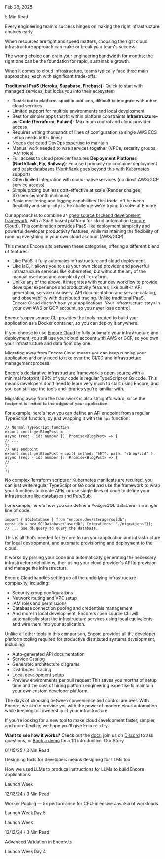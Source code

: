 Feb 28, 2025

5 Min Read

Every engineering team's success hinges on making the right infrastructure choices early.

When resources are tight and speed matters, choosing the right cloud infrastructure approach can make or break your team's success.

The wrong choice can drain your engineering bandwidth for months; the right one can be the foundation for rapid, sustainable growth.

When it comes to cloud infrastructure, teams typically face three main approaches, each with significant trade-offs:

**Traditional PaaS (Heroku, Supabase, Firebase)**- Quick to start with managed services, but locks you into their ecosystem
- Restricted to platform-specific add-ons, difficult to integrate with other cloud services
- Limited support for multiple environments and local development
- Best for simpler apps that fit within platform constraints
**Infrastructure-as-Code (Terraform, Pulumi)**- Maximum control and cloud provider access
- Requires writing thousands of lines of configuration (a single AWS ECS setup needs 500+ lines)
- Needs dedicated DevOps expertise to maintain
- Manual work needed to wire services together (VPCs, security groups, IAM roles)
- Full access to cloud provider features
**Deployment Platforms (Northflank, Fly, Railway)**- Focused primarily on container deployment and basic databases (Northflank goes beyond this with Kubernetes support)
- Often limited integration with cloud-native services (no direct AWS/GCP service access)
- Simple pricing but less cost-effective at scale (Render charges $7/service/month minimum)
- Basic monitoring and logging capabilities
This trade-off between flexibility and simplicity is the challenge we're trying to solve at Encore.

Our approach is to combine an [open source backend development framework](https://github.com/encoredev/encore), with a SaaS based platform for cloud automation ([Encore Cloud](https://encore.cloud)).
This combination provides PaaS-like deployment simplicity and powerful developer productivity features, while maintaining the flexibility of running everything in your own cloud account (AWS/GCP).

This means Encore sits between these categories, offering a different blend of features:

- Like PaaS, it fully automates infrastructure and cloud deployment.
- Like IaC, it allows you to use your own cloud provider and powerful infrastructure services like Kubernetes, but without the any of the manual overhead and complexity of Terraform.
- Unlike any of the above, it integrates with your dev workflow to provide developer experience and productivity features, like built-in API generation, service discovery, API documentation and service catalog, and observability with distributed tracing.
Unlike traditional PaaS, Encore Cloud doesn't host your applications. Your infrastructure stays in your own AWS or GCP account, so you never lose control.

Encore's open source CLI provides the tools needed to build your application as a Docker container, so you can deploy it anywhere.

If you choose to use [Encore Cloud](https://encore.cloud) to fully automate your infrastructure and deployment, you still use your cloud account with AWS or GCP, so you own your infrastructure and data from day one.

Migrating away from Encore Cloud means you can keep running your application and only need to take over the CI/CD and infrastructure management process.

Encore's declarative infrastructure framework is [open-source](https://github.com/encoredev/encore) with a minimal footprint, 99% of your code is regular TypeScript or Go code.
This means developers don't need to learn very much to start using Encore, and you can still use the tools and libraries you're familiar with.

Migrating away from the framework is also straightforward, since the footprint is limited to the edges of your application.

For example, here's how you can define an API endpoint from a regular TypeScript function, by just wrapping it with the `api`
function:

```
// Normal TypeScript function
export const getBlogPost =
async (req: { id: number }): Promise<BlogPost> => {
// ...
};
// API endpoint
export const getBlogPost = api({ method: "GET", path: "/blog/:id" },
async (req: { id: number }): Promise<BlogPost> => {
// ...
}
);
```
No complex Terraform scripts or Kubernetes manifests are required, you can just write regular TypeScript or Go code and use the framework to wrap your functions to create APIs, or use single lines of code to define your infrastructure like databases and Pub/Sub.

For example, here's how you can define a PostgreSQL database in a single line of code:

```
import { SQLDatabase } from "encore.dev/storage/sqldb";
const db = new SQLDatabase("userdb", {migrations: "./migrations"});
// ... use db.query to query the database.
```
This is all that's needed for Encore to run your application and infrastructure for local development, and automate provisioning and deployment to the cloud.

It works by parsing your code and automatically generating the necessary infrastructure definitions, then using your cloud provider's API to provision and manage the infrastructure.

Encore Cloud handles setting up all the underlying infrastructure complexity, including:

- Security group configurations
- Network routing and VPC setup
- IAM roles and permissions
- Database connection pooling and credentials management
- And more
In local development, Encore's open source CLI will automatically start the infrastructure services using local equivalents and wire them into your application.

Unlike all other tools in this comparison, Encore provides all the developer platform tooling required for productive distributed systems development, including:

- Auto-generated API documentation
- Service Catalog
- Generated architecture diagrams
- Distributed Tracing
- Local development setup
- Preview environments per pull request
This saves you months of setup time and the cost of hiring platform engineering expertise to maintain your own custom developer platform.

The days of choosing between convenience and control are over. With Encore, we aim to provide you with the power of modern cloud automation while keeping full ownership of your infrastructure.

If you're looking for a new tool to make cloud development faster, simpler, and more flexible, we hope you'll give Encore a try.

**Want to see how it works?** Check out the [docs](https://encore.dev/docs), join us on [Discord](https://encore.dev/discord) to ask questions, or [Book a demo](https://encore.dev/book) for a 1:1 introduction.
Our Story

01/15/25 / 3 Min Read

Designing tools for developers means designing for LLMs too

How we used LLMs to produce instructions for LLMs to build Encore applications.

Launch Week

12/13/24 / 3 Min Read

Worker Pooling — 5x performance for CPU-intensive JavaScript workloads

Launch Week Day 5

Launch Week

12/12/24 / 3 Min Read

Advanced Validation in Encore.ts

Launch Week Day 4